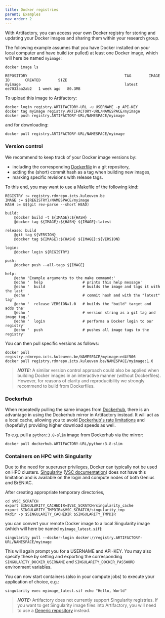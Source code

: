 ```yaml
---
title: Docker registries
parent: Examples
nav_order: 2
---
```


With Artifactory, you can access your own Docker registry for storing and
updating your Docker images and sharing them within your research group.

The following example assumes that you have Docker installed on your local
computer and have build (or pulled) at least one Docker image, which will
here be named `myimage`:
```
docker image ls
```
```
REPOSITORY                                            TAG        IMAGE ID       CREATED        SIZE
myimage                                               latest     ee7033aa2ab2   1 week ago   80.3MB
```

To upload this image to Artifactory:
```
docker login registry.ARTIFACTORY-URL -u USERNAME -p API-KEY
docker tag myimage registry.ARTIFACTORY-URL/NAMESPACE/myimage
docker push registry.ARTIFACTORY-URL/NAMESPACE/myimage
```
and for downloading:
```
docker pull registry.ARTIFACTORY-URL/NAMESPACE/myimage
```


### Version control

We recommend to keep track of your Docker image versions by:
* including the corresponding [Dockerfile](
  https://docs.docker.com/develop/develop-images/dockerfile_best-practices/)
  in a git repository,
* adding the (short) commit hash as a tag when building new images,
* marking specific revisions with release tags.

To this end, you may want to use a Makefile of the following kind:
```make
REGISTRY := registry.rdmrepo.icts.kuleuven.be
IMAGE := ${REGISTRY}/NAMESPACE/myimage
HASH := $$(git rev-parse --short HEAD)

build:
	@docker build -t ${IMAGE}:${HASH} .
	@docker tag ${IMAGE}:${HASH} ${IMAGE}:latest

release: build
	@git tag ${VERSION}
	@docker tag ${IMAGE}:${HASH} ${IMAGE}:${VERSION}

login:
	@docker login ${REGISTRY}

push:
	@docker push --all-tags ${IMAGE}

help:
	@echo 'Example arguments to the make command:'
	@echo '  help                  # prints this help message'
	@echo '  build                 # builds the image and tags it with the last'
	@echo '                        # commit hash and with the "latest" tag'
	@echo '  release VERSION=1.0   # builds the "build" target and adds the'
	@echo '                        # version string as a git tag and image tag.'
	@echo '  login                 # performs a Docker login to our registry'
	@echo '  push                  # pushes all image tags to the registry'
```

You can then pull specific versions as follows:
```
docker pull registry.rdmrepo.icts.kuleuven.be/NAMESPACE/myimage:ed4f506
docker pull registry.rdmrepo.icts.kuleuven.be/NAMESPACE/myimage:1.0
```

> **_NOTE:_** A similar version control approach could also be applied when
  building Docker images in an interactive manner (without Dockerfiles).
  However, for reasons of clarity and reproducibility we strongly recommend
  to build from Dockerfiles.


### Dockerhub

When repeatedly pulling the same images from [Dockerhub](
https://hub.docker.com/), there is an advantage in using the Dockerhub mirror
in Artifactory instead. It will act as a local cache, allowing you to
avoid [Dockerhub's rate limitations](https://www.docker.com/increase-rate-limits)
and (hopefully) providing higher download speeds as well.

To e.g. pull a `python:3.8-slim` image from Dockerhub via the mirror:
```
docker pull dockerhub.ARTIFACTORY-URL/python:3.8-slim
```


### Containers on HPC with Singularity

Due to the need for superuser privileges, Docker can typically not be used on
HPC clusters. [Singularity](
https://sylabs.io/singularity/) ([VSC documentation](
https://docs.vscentrum.be/en/latest/software/singularity.html)) does not have
this limitation and is available on the login and compute nodes of both Genius
and BrENIAC.

After creating appropriate temporary directories,
```
cd $VSC_SCRATCH
export SINGULARITY_CACHEDIR=$VSC_SCRATCH/singularity_cache
export SINGULARITY_TMPDIR=$VSC_SCRATCH/singularity_tmp
mkdir -p $SINGULARITY_CACHEDIR $SINGULARITY_TMPDIR
```
you can convert your remote Docker image to a local Singularity image (which
will here be named `myimage_latest.sif`):
```
singularity pull --docker-login docker://registry.ARTIFACTORY-URL/NAMESPACE/myimage
```
This will again prompt you for a USERNAME and API-KEY. You may also specify
these by setting and exporting the corresponding `SINGULARITY_DOCKER_USERNAME`
and `SINGULARITY_DOCKER_PASSWORD` environment variables.

You can now start containers (also in your compute jobs) to execute your
application of choice, e.g.:
```
singularity exec myimage_latest.sif echo "Hello, World"
```

> **_NOTE:_**  Artifactory does not currently support Singularity registries.
  If you want to get Singularity image files into Artifactory, you will need
  to use a [Generic repository](./generic) instead.

